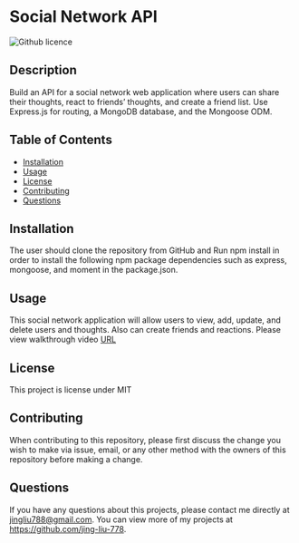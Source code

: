 # Social Network API

![Github licence](http://img.shields.io/badge/license-MIT-blue.svg)

## Description

Build an API for a social network web application where users can share their thoughts, react to friends’ thoughts, and create a friend list. Use Express.js for routing, a MongoDB database, and the Mongoose ODM.

## Table of Contents

- [Installation](#installation)
- [Usage](#usage)
- [License](#license)
- [Contributing](#contributing)
- [Questions](#questions)

## Installation

The user should clone the repository from GitHub and Run npm install in order to install the following npm package dependencies such as express, mongoose, and moment in the package.json.

## Usage

This social network application will allow users to view, add, update, and delete users and thoughts. Also can create friends and reactions. Please view walkthrough video [URL](https://drive.google.com/file/d/1wGa4GVNJP3c552yhrQQNQR-_3lSdqoGw/view)<br>

## License

This project is license under MIT

## Contributing

When contributing to this repository, please first discuss the change you wish to make via issue, email, or any other method with the owners of this repository before making a change.

## Questions

If you have any questions about this projects, please contact me directly at jingliu788@gmail.com. You can view more of my projects at https://github.com/jing-liu-778.
